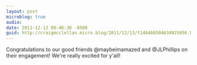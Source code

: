 ```yaml
---
layout: post
microblog: true
audio: 
date: 2011-12-13 00:48:30 -0500
guid: http://craigmcclellan.micro.blog/2011/12/13/t146466504634925056.html
---
```

Congratulations to our good friends @maybeimamazed and @JLPhillips on their engagement! We're really excited for y'all!
